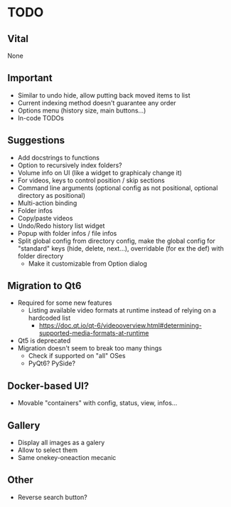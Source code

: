 # TODO
## Vital
None

## Important
- Similar to undo hide, allow putting back moved items to list
- Current indexing method doesn't guarantee any order
- Options menu (history size, main buttons...)
- In-code TODOs

## Suggestions
- Add docstrings to functions
- Option to recursively index folders?
- Volume info on UI (like a widget to graphicaly change it)
- For videos, keys to control position / skip sections
- Command line arguments (optional config as not positional, optional directory as positional)
- Multi-action binding
- Folder infos
- Copy/paste videos
- Undo/Redo history list widget
- Popup with folder infos / file infos
- Split global config from directory config, make the global config for "standard" keys (hide, delete, next...), overridable (for ex the def) with folder directory
  - Make it customizable from Option dialog

## Migration to Qt6
- Required for some new features
  - Listing available video formats at runtime instead of relying on a hardcoded list
    - https://doc.qt.io/qt-6/videooverview.html#determining-supported-media-formats-at-runtime
- Qt5 is deprecated
- Migration doesn't seem to break too many things
  - Check if supported on "all" OSes
  - PyQt6? PySide?

## Docker-based UI?
- Movable "containers" with config, status, view, infos...

## Gallery
- Display all images as a galery
- Allow to select them
- Same onekey-oneaction mecanic

## Other
- Reverse search button?
